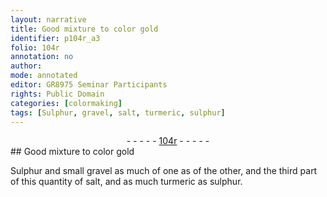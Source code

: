 ```yaml
---
layout: narrative
title: Good mixture to color gold
identifier: p104r_a3
folio: 104r
annotation: no
author:
mode: annotated
editor: GR8975 Seminar Participants
rights: Public Domain
categories: [colormaking]
tags: [Sulphur, gravel, salt, turmeric, sulphur]
---
```


 <div class="folio" align="center">- - - - - <a href="http://gallica.bnf.fr/ark:/12148/btv1b10500001g/f213.image" target="_blank">104r</a> - - - - - </div>  
## Good mixture to color <span class="color">gold</span>

 
<span class="activity"></span><span class="material">Sulphur</span> and small <span class="material">gravel</span> as much of one as of the other, and the third part of this quantity of <span class="material">salt</span>, and as much <span class="material">turmeric</span> as <span class="material">sulphur</span>.
 